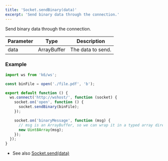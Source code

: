```yaml
---
title: 'Socket.sendBinary(data)'
excerpt: 'Send binary data through the connection.'
---
```


Send binary data through the connection.

| Parameter | Type        | Description       |
| --------- | ----------- | ----------------- |
| data      | ArrayBuffer | The data to send. |

### Example

<CodeGroup labels={[]}>

```javascript
import ws from 'k6/ws';

const binFile = open('./file.pdf', 'b');

export default function () {
  ws.connect('http://wshost/', function (socket) {
    socket.on('open', function () {
      socket.sendBinary(binFile);
    });

    socket.on('binaryMessage', function (msg) {
      // msg is an ArrayBuffer, so we can wrap it in a typed array directly.
      new Uint8Array(msg);
    });
  });
}
```

</CodeGroup>

- See also [Socket.send(data)](/v0.32/javascript-api/k6-ws/socket/socket-send-data)
